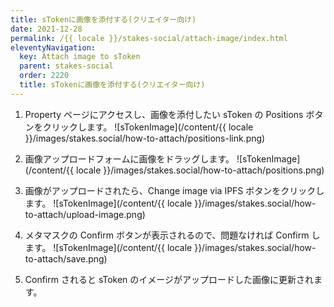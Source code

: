 ```yaml
---
title: sTokenに画像を添付する(クリエイター向け)
date: 2021-12-28
permalink: /{{ locale }}/stakes-social/attach-image/index.html
eleventyNavigation:
  key: Attach image to sToken
  parent: stakes-social
  order: 2220
  title: sTokenに画像を添付する(クリエイター向け)
---
```


1. Property ページにアクセスし、画像を添付したい sToken の Positions ボタンをクリックします。
   ![sTokenImage](/content/{{ locale }}/images/stakes.social/how-to-attach/positions-link.png)

2. 画像アップロードフォームに画像をドラッグします。
   ![sTokenImage](/content/{{ locale }}/images/stakes.social/how-to-attach/positions.png)

3. 画像がアップロードされたら、Change image via IPFS ボタンをクリックします。
   ![sTokenImage](/content/{{ locale }}/images/stakes.social/how-to-attach/upload-image.png)

4. メタマスクの Confirm ボタンが表示されるので、問題なければ Confirm します。
   ![sTokenImage](/content/{{ locale }}/images/stakes.social/how-to-attach/save.png)

5. Confirm されると sToken のイメージがアップロードした画像に更新されます。
